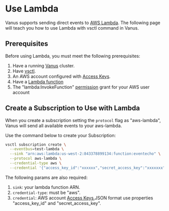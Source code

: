# Use Lambda

Vanus supports sending direct events to  [AWS Lambda][lambda]. The following page will teach you how to use Lambda with vsctl command in Vanus.

## Prerequisites

Before using Lambda, you must meet the following prerequisites:

1. Have a running [Vanus](https://github.com/linkall-labs/docs/blob/main/user-manual/getting-started/install/k8s(recommended).md) cluster.
2. Have [vsctl](https://github.com/linkall-labs/docs/blob/main/user-manual/how-to/vsctl.md).
3. An AWS account configured with [Access Keys][access-keys].
4. Have a [Lambda function][lambda function]
5. The "lambda:InvokeFunction" [permission] grant for your AWS user account

## Create a Subscription to Use with Lambda

When you create a subscription setting the `protocol` flag as "aws-lambda", Vanus will send all available events to your aws-lambda.

 Use the command below to create your Subscription:

```bash
vsctl subscription create \
  --eventbus=test-lambda \
  --sink "arn:aws:lambda:us-west-2:843378899134:function:eventecho" \
  --protocol aws-lambda \
  --credential-type aws \
  --credential '{"access_key_id":"xxxxxx","secret_access_key":"xxxxxxx"}'
```

The following params are also required:

1. `sink`: your lambda function ARN.
2. `credential-type`: must be "aws".
3. `credential`:  AWS account [Access Keys][access-keys],JSON format use properties "access_key_id" and "secret_access_key".

[lambda]: https://docs.aws.amazon.com/lambda/latest/dg/welcome.html
[lambda function]: https://docs.aws.amazon.com/lambda/latest/dg/getting-started.html
[access-keys]: https://docs.aws.amazon.com/general/latest/gr/aws-sec-cred-types.html#access-keys-and-secret-access-keys
[permission]: https://docs.aws.amazon.com/lambda/latest/dg/lambda-permissions.html
